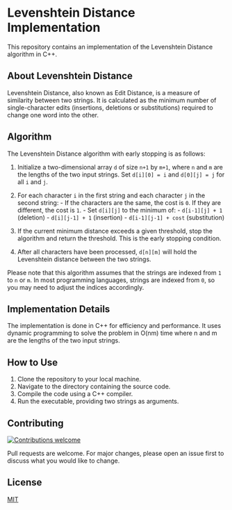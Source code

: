 # Levenshtein Distance Implementation
This repository contains an implementation of the Levenshtein Distance algorithm in C++. 

## About Levenshtein Distance
Levenshtein Distance, also known as Edit Distance, is a measure of similarity between two strings. It is calculated as the minimum number of single-character edits (insertions, deletions or substitutions) required to change one word into the other.
<!-- add the algorithm of calculation -->
## Algorithm

The Levenshtein Distance algorithm with early stopping is as follows:

1. Initialize a two-dimensional array `d` of size `n+1` by `m+1`, where `n` and `m` are the lengths of the two input strings. Set `d[i][0] = i` and `d[0][j] = j` for all `i` and `j`.

2. For each character `i` in the first string and each character `j` in the second string:
        - If the characters are the same, the cost is `0`. If they are different, the cost is `1`.
        - Set `d[i][j]` to the minimum of:
            - `d[i-1][j] + 1` (deletion)
            - `d[i][j-1] + 1` (insertion)
            - `d[i-1][j-1] + cost` (substitution)

3. If the current minimum distance exceeds a given threshold, stop the algorithm and return the threshold. This is the early stopping condition.

4. After all characters have been processed, `d[n][m]` will hold the Levenshtein distance between the two strings.

Please note that this algorithm assumes that the strings are indexed from `1` to `n` or `m`. In most programming languages, strings are indexed from `0`, so you may need to adjust the indices accordingly.

## Implementation Details
The implementation is done in C++ for efficiency and performance. It uses dynamic programming to solve the problem in O(nm) time where n and m are the lengths of the two input strings.

## How to Use
1. Clone the repository to your local machine.
2. Navigate to the directory containing the source code.
3. Compile the code using a C++ compiler.
4. Run the executable, providing two strings as arguments.

## Contributing
[![Contributions welcome](https://img.shields.io/badge/contributions-welcome-brightgreen.svg?style=flat)](https://github.com/behlil/Leveinshtein-Dtstance/pulls)

Pull requests are welcome. For major changes, please open an issue first to discuss what you would like to change.

## License
[MIT](https://choosealicense.com/licenses/mit/)